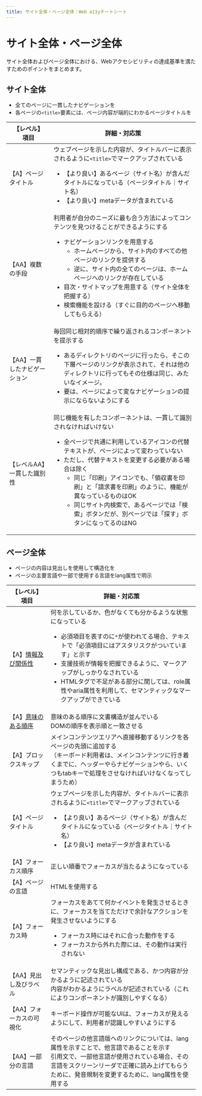 ```yaml
---
title: サイト全体・ページ全体｜Web a11yチートシート
---
```


# サイト全体・ページ全体
サイト全体およびページ全体における、Webアクセシビリティの達成基準を満たすためのポイントをまとめます。

## サイト全体

* 全てのページに一貫したナビゲーションを
* 各ページの`<title>`要素には、ページ内容が端的にわかるページタイトルを

|【レベル】<br>項目| 詳細・対応策 |
| ----- | ----- |
| 【A】ページタイトル|ウェブページを示した内容が、タイトルバーに表示されるように`<title>`でマークアップされている<ul><li>【より良い】あるページ（サイト名）が含んだタイトルになっている（ページタイトル｜サイト名）</li><li>【より良い】metaデータが含まれている</li></ul>|
| 【AA】複数の手段 | 利用者が自分のニーズに最も合う方法によってコンテンツを見つけることができるようにする<ul><li>ナビゲーションリンクを用意する<ul><li>ホームページから、サイト内のすべての他ページのリンクを提供する</li><li>逆に、サイト内の全てのページは、ホームページへのリンクが存在している</li></ul></li><li>目次・サイトマップを用意する（サイト全体を把握する）</li><li>検索機能を設ける（すぐに目的のページへ移動してもらえる）</li></ul> |
|【AA】一貫したナビゲーション|毎回同じ相対的順序で繰り返されるコンポーネントを提示する<ul><li>あるディレクトリのページに行ったら、そこの下層ページのリンクが表示されて、それは他のディレクトリに行ってもその仕様は同じ、みたいなイメージ。</li><li>要は、ページによって変なナビゲーションの提示にならないようにする</li></ul>|
| 【レベルAA】一貫した識別性 | 同じ機能を有したコンポーネントは、一貫して識別されなければいけない<ul><li>全ページで共通に利用しているアイコンの代替テキストが、ページによって変わっていない</li><li>ただし、代替テキストを変更する必要がある場合は除く<ul><li>同じ「印刷」アイコンでも、「領収書を印刷」と「請求書を印刷」のように、機能が異なっているものはOK</li><li>同じサイト内検索で、あるページでは「検索」ボタンだが、別ページでは「探す」ボタンになってるのはNG</li></ul></li></ul> |

## ページ全体

* ページの内容は見出しを使用して構造化を
* ページの主要言語や一部で使用する言語をlang属性で明示

|【レベル】<br>項目| 詳細・対応策 |
| ----- | ----- |
| 【A】[情報及び関係性](https://waic.jp/docs/UNDERSTANDING-WCAG20/content-structure-separation-programmatic.html) | 何を示しているか、色がなくても分かるような状態になっている<ul><li>必須項目を表すのに`*`が使われてる場合、テキストで「必須項目にはアスタリスクがついています」と示す</li><li>支援技術が情報を把握できるように、マークアップがしっかりなされている</li><li>HTMLタグで不足がある部分に関しては、role属性やaria属性を利用して、セマンティックなマークアップができている</li></ul> |
| 【A】[意味のある順序](https://waic.jp/docs/UNDERSTANDING-WCAG20/content-structure-separation-sequence.html) | 意味のある順序に文書構造が並んでいる<br>DOMの順序を表示順と一致させる |
| 【A】ブロックスキップ | メインコンテンツエリアへ直接移動するリンクを各ページの先頭に追加する<br>（キーボード利用者は、メインコンテンツに行き着くまでに、ヘッダーやらナビゲーションやら、いくつもtabキーで処理をさせなければいけなくなってしまうため） |
| 【A】ページタイトル | ウェブページを示した内容が、タイトルバーに表示されるように`<title>`でマークアップされている<ul><li>【より良い】あるページ（サイト名）が含んだタイトルになっている（ページタイトル｜サイト名）</li><li>【より良い】metaデータが含まれている</li></ul> |
| 【A】フォーカス順序 | 正しい順番でフォーカスが当たるようになっている |
| 【A】ページの言語 | HTMLを使用する |
| 【A】フォーカス時 | フォーカスをあてて何かイベントを発生させるときに、フォーカスを当てただけで余計なアクションを発生させないようにする<ul><li>フォーカス時にはそれに合った動作をする</li><li>フォーカスから外れた際には、その動作は実行されない</li></ul> |
| 【AA】見出し及びラベル | セマンティックな見出し構成である、かつ内容が分かるように記述されている<br>内容がわかるようにラベルが記述されている（これによりコンポーネントが識別しやすくなる） |
| 【AA】フォーカスの可視化 | キーボード操作が可能なUIは、フォーカスが見えるようにして、利用者が認識しやすいようにする |
| 【AA】一部分の言語 | そのページの他言語版へのリンクについては、lang属性を示すことで、他言語であることを示す<br>引用文で、一部他言語が使用されている場合、その言語をスクリーンリーダで正確に読み上げてもらうために、発音規制を変更するために、lang属性を使用する |

